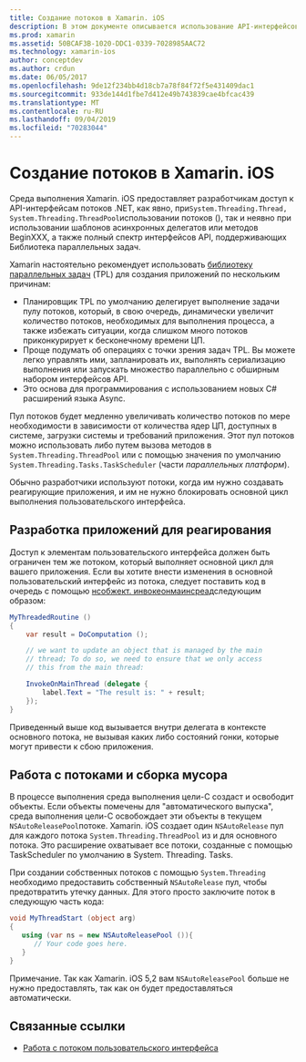 ```yaml
---
title: Создание потоков в Xamarin. iOS
description: В этом документе описывается использование API-интерфейсов System. Threading в приложении Xamarin. iOS. В нем обсуждается Библиотека параллельных задач, создание приложений, реагирующих на запросы, и сборка мусора.
ms.prod: xamarin
ms.assetid: 50BCAF3B-1020-DDC1-0339-7028985AAC72
ms.technology: xamarin-ios
author: conceptdev
ms.author: crdun
ms.date: 06/05/2017
ms.openlocfilehash: 9de12f234bb4d18cb7a78f84f72f5e431409dac1
ms.sourcegitcommit: 933de144d1fbe7d412e49b743839cae4bfcac439
ms.translationtype: MT
ms.contentlocale: ru-RU
ms.lasthandoff: 09/04/2019
ms.locfileid: "70283044"
---
```

# <a name="threading-in-xamarinios"></a>Создание потоков в Xamarin. iOS

Среда выполнения Xamarin. iOS предоставляет разработчикам доступ к API-интерфейсам потоков .NET, как явно, при`System.Threading.Thread, System.Threading.ThreadPool`использовании потоков (), так и неявно при использовании шаблонов асинхронных делегатов или методов BeginXXX, а также полный спектр интерфейсов API, поддерживающих Библиотека параллельных задач.



Xamarin настоятельно рекомендует использовать [библиотеку параллельных задач](https://msdn.microsoft.com/library/dd460717.aspx) (TPL) для создания приложений по нескольким причинам:
- Планировщик TPL по умолчанию делегирует выполнение задачи пулу потоков, который, в свою очередь, динамически увеличит количество потоков, необходимых для выполнения процесса, а также избежать ситуации, когда слишком много потоков приконкурирует к бесконечному времени ЦП. 
- Проще подумать об операциях с точки зрения задач TPL. Вы можете легко управлять ими, запланировать их, выполнять сериализацию выполнения или запускать множество параллельно с обширным набором интерфейсов API. 
- Это основа для программирования с использованием новых C# расширений языка Async. 


Пул потоков будет медленно увеличивать количество потоков по мере необходимости в зависимости от количества ядер ЦП, доступных в системе, загрузки системы и требований приложения. Этот пул потоков можно использовать либо путем вызова методов в `System.Threading.ThreadPool` или с помощью значения по умолчанию `System.Threading.Tasks.TaskScheduler` (части *параллельных платформ*).

Обычно разработчики используют потоки, когда им нужно создавать реагирующие приложения, и им не нужно блокировать основной цикл выполнения пользовательского интерфейса.

 <a name="Developing_Responsive_Applications" />


## <a name="developing-responsive-applications"></a>Разработка приложений для реагирования

Доступ к элементам пользовательского интерфейса должен быть ограничен тем же потоком, который выполняет основной цикл для вашего приложения. Если вы хотите внести изменения в основной пользовательский интерфейс из потока, следует поставить код в очередь с помощью [нсобжект. инвокеонмаинсреад](xref:Foundation.NSObject)следующим образом:

```csharp
MyThreadedRoutine ()  
{  
    var result = DoComputation ();  

    // we want to update an object that is managed by the main
    // thread; To do so, we need to ensure that we only access
    // this from the main thread:

    InvokeOnMainThread (delegate {  
        label.Text = "The result is: " + result;  
    });
}
```

Приведенный выше код вызывается внутри делегата в контексте основного потока, не вызывая каких либо состояний гонки, которые могут привести к сбою приложения.

 <a name="Threading_and_Garbage_Collection" />


## <a name="threading-and-garbage-collection"></a>Работа с потоками и сборка мусора

В процессе выполнения среда выполнения цели-C создаст и освободит объекты. Если объекты помечены для "автоматического выпуска", среда выполнения цели-C освобождает эти объекты в текущем `NSAutoReleasePool`потоке. Xamarin. iOS создает один `NSAutoRelease` пул для каждого потока `System.Threading.ThreadPool` из и для основного потока. Это расширение охватывает все потоки, созданные с помощью TaskScheduler по умолчанию в System. Threading. Tasks.

При создании собственных потоков с помощью `System.Threading` необходимо предоставить собственный `NSAutoRelease` пул, чтобы предотвратить утечку данных. Для этого просто заключите поток в следующую часть кода:

```csharp
void MyThreadStart (object arg)
{
   using (var ns = new NSAutoReleasePool ()){
      // Your code goes here.
   }
}
```

Примечание. Так как Xamarin. iOS 5,2 вам `NSAutoReleasePool` больше не нужно предоставлять, так как он будет предоставляться автоматически.


## <a name="related-links"></a>Связанные ссылки

- [Работа с потоком пользовательского интерфейса](~/ios/user-interface/ios-ui/ui-thread.md)
